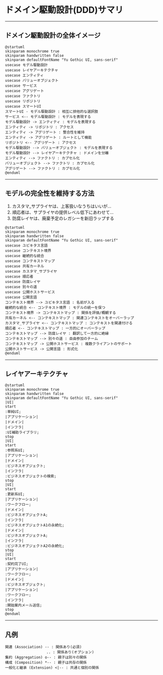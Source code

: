 # ドメイン駆動設計(DDD)サマリ

---
## ドメイン駆動設計の全体イメージ
``` plantuml
@startuml
skinparam monochrome true
skinparam handwritten false
skinparam defaultFontName "Yu Gothic UI, sans-serif"
usecase モデル駆動設計
usecase レイヤアーキテクチャ
usecase エンティティ
usecase バリューオブジェクト
usecase サービス
usecase アグリゲート
usecase ファクトリ
usecase リポジトリ
usecase スマートUI
スマートUI - モデル駆動設計 : 相互に排他的な選択肢
サービス <-- モデル駆動設計 : モデルを表現する
モデル駆動設計 -> エンティティ : モデルを表現する
エンティティ -> リポジトリ : アクセス
エンティティ -> アグリゲート : 整合性を維持
エンティティ -> アグリゲート : ルートとして機能
リポジトリ <-- アグリゲート : アクセス
モデル駆動設計 --> バリューオブジェクト : モデルを表現する
モデル駆動設計 --> レイヤアーキテクチャ : ドメインを分離
エンティティ --> ファクトリ : カプセル化
バリューオブジェクト --> ファクトリ : カプセル化
アグリゲート --> ファクトリ : カプセル化
@enduml
```
---
## モデルの完全性を維持する方法
1. カスタマ_サプライヤは、上客扱いなうちはいいが…
2. 順応者は、サプライヤの提供レベル低下にあわせて…
3. 防腐レイヤは、廃棄予定のレガシーを新旧ラップする
``` plantuml
@startuml
skinparam monochrome true
skinparam handwritten false
skinparam defaultFontName "Yu Gothic UI, sans-serif"
usecase ユビキタス言語
usecase コンテキスト境界
usecase 継続的な統合
usecase コンテキストマップ
usecase 共有カーネル
usecase カスタマ_サプライヤ
usecase 順応者
usecase 防腐レイヤ
usecase 別々の道
usecase 公開ホストサービス
usecase 公開言語
コンテキスト境界 --> ユビキタス言語 : 名前が入る
継続的な統合 <-- コンテキスト境界 : モデルの統一を保つ
コンテキスト境界 -> コンテキストマップ : 関係を評価/概観する
共有カーネル <-- コンテキストマップ : 関連コンテキストをオーバーラップ
カスタマ_サプライヤ <-- コンテキストマップ : コンテキストを関連付ける
順応者 <-- コンテキストマップ : 一方的にオーバーラップ
コンテキストマップ --> 防腐レイヤ : 翻訳して一方的に絶縁
コンテキストマップ --> 別々の道 : 自由参加のチーム
コンテキストマップ -> 公開ホストサービス : 複数クライアントのサポート
公開ホストサービス -> 公開言語 : 形式化
@enduml
```
---
## レイヤアーキテクチャ
``` plantuml
@startuml
skinparam monochrome true
skinparam handwritten false
skinparam defaultFontName "Yu Gothic UI, sans-serif"
|UI|
start
:単純UI;
|アプリケーション|
|ドメイン|
|インフラ|
:UI補助ライブラリ;
stop
|UI|
start
:参照系UI;
|アプリケーション|
|ドメイン|
:ビジネスオブジェクト;
|インフラ|
:ビジネスオブジェクトの検索;
stop
|UI|
start
:更新系UI;
|アプリケーション|
:ワークフロー;
|ドメイン|
:ビジネスオブジェクトA;
|インフラ|
:ビジネスオブジェクトA1の永続化;
|ドメイン|
:ビジネスオブジェクトA;
|インフラ|
:ビジネスオブジェクトA2の永続化;
stop
|UI|
start
:契約完了UI;
|アプリケーション|
:ワークフロー;
|ドメイン|
:ビジネスオブジェクト;
|アプリケーション|
:ワークフロー;
|インフラ|
:開始案内メール送信;
stop
@enduml
```
---
## 凡例
    関連 (Association) -- : 関係あり(必須)
                       .. : 関係あり(オプション)
    集約 (Aggregation) o-- : 親子は別々の関係
    構成 (Composition) *-- : 親子は共存の関係
    一般化と継承 (Extension) <|-- : 共通と個別の関係
